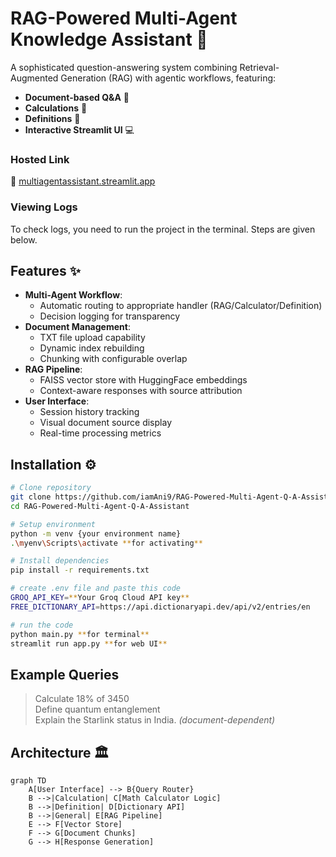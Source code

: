 # RAG-Powered Multi-Agent Knowledge Assistant 🤖

A sophisticated question-answering system combining Retrieval-Augmented Generation (RAG) with agentic workflows, featuring:

- **Document-based Q&A** 📄
- **Calculations** 🧮 
- **Definitions** 📖
- **Interactive Streamlit UI** 💻

### Hosted Link

🔗 [multiagentassistant.streamlit.app](https://multiagentassistant.streamlit.app/)

### Viewing Logs

To check logs, you need to run the project in the terminal. Steps are given below.

## Features ✨

- **Multi-Agent Workflow**:
  - Automatic routing to appropriate handler (RAG/Calculator/Definition)
  - Decision logging for transparency
- **Document Management**:
  - TXT file upload capability
  - Dynamic index rebuilding
  - Chunking with configurable overlap
- **RAG Pipeline**:
  - FAISS vector store with HuggingFace embeddings
  - Context-aware responses with source attribution
- **User Interface**:
  - Session history tracking
  - Visual document source display
  - Real-time processing metrics

## Installation ⚙️

```bash
# Clone repository
git clone https://github.com/iamAni9/RAG-Powered-Multi-Agent-Q-A-Assistant.git
cd RAG-Powered-Multi-Agent-Q-A-Assistant

# Setup environment 
python -m venv {your environment name}
.\myenv\Scripts\activate **for activating**

# Install dependencies
pip install -r requirements.txt

# create .env file and paste this code
GROQ_API_KEY=**Your Groq Cloud API key**
FREE_DICTIONARY_API=https://api.dictionaryapi.dev/api/v2/entries/en

# run the code
python main.py **for terminal**
streamlit run app.py **for web UI**
```
## Example Queries

> Calculate 18% of 3450  
> Define quantum entanglement  
> Explain the Starlink status in India. *(document-dependent)*

## Architecture 🏛️
```mermaid
graph TD
    A[User Interface] --> B{Query Router}
    B -->|Calculation| C[Math Calculator Logic]
    B -->|Definition| D[Dictionary API]
    B -->|General| E[RAG Pipeline]
    E --> F[Vector Store]
    F --> G[Document Chunks]
    G --> H[Response Generation]
```

